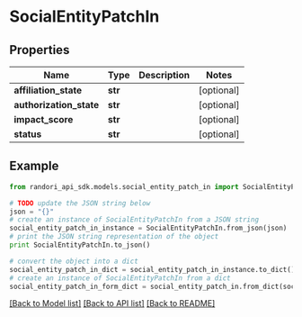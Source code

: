 # SocialEntityPatchIn


## Properties

Name | Type | Description | Notes
------------ | ------------- | ------------- | -------------
**affiliation_state** | **str** |  | [optional] 
**authorization_state** | **str** |  | [optional] 
**impact_score** | **str** |  | [optional] 
**status** | **str** |  | [optional] 

## Example

```python
from randori_api_sdk.models.social_entity_patch_in import SocialEntityPatchIn

# TODO update the JSON string below
json = "{}"
# create an instance of SocialEntityPatchIn from a JSON string
social_entity_patch_in_instance = SocialEntityPatchIn.from_json(json)
# print the JSON string representation of the object
print SocialEntityPatchIn.to_json()

# convert the object into a dict
social_entity_patch_in_dict = social_entity_patch_in_instance.to_dict()
# create an instance of SocialEntityPatchIn from a dict
social_entity_patch_in_form_dict = social_entity_patch_in.from_dict(social_entity_patch_in_dict)
```
[[Back to Model list]](../README.md#documentation-for-models) [[Back to API list]](../README.md#documentation-for-api-endpoints) [[Back to README]](../README.md)


